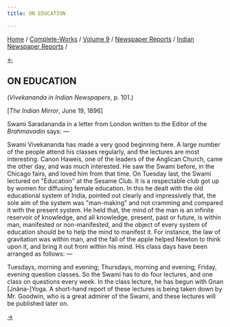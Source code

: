 ```yaml
---
title: ON EDUCATION

---
```

<div>

[Home](../../../../index.htm) /
[Complete-Works](../../../complete_works.htm) / [Volume
9](../../volume_9_contents.htm) / [Newspaper
Reports](../newspaper_reports_contents.htm) / [Indian Newspaper
Reports](indian_newspaper_contents.htm) /

[←](09_the_indian_mirror_mar_25_1896.htm)

## ON EDUCATION

(*Vivekananda in Indian Newspapers*, p. 101.)

\[*The Indian Mirror*, June 19, 1896\]

Swami Saradananda in a letter from London written to the Editor of the
*Brahmavadin* says: —

Swami Vivekananda has made a very good beginning here. A large number of
the people attend his classes regularly, and the lectures are most
interesting. Canon Haweis, one of the leaders of the Anglican Church,
came the other day, and was much interested. He saw the Swami before, in
the Chicago fairs, and loved him from that time. On Tuesday last, the
Swami lectured on "Education" at the Sesame Club. It is a respectable
club got up by women for diffusing female education. In this he dealt
with the old educational system of India, pointed out clearly and
impressively that, the sole aim of the system was "man-making" and not
cramming and compared it with the present system. He held that, the mind
of the man is an infinite reservoir of knowledge, and all knowledge,
present, past or future, is within man, manifested or non-manifested,
and the object of every system of education should be to help the mind
to manifest it. For instance, the law of gravitation was within man, and
the fall of the apple helped Newton to think upon it, and bring it out
from within his mind. His class days have been arranged as follows: —

Tuesdays, morning and evening; Thursdays, morning and evening; Friday,
evening question classes. So the Swami has to do four lectures, and one
class on questions every week. In the class lecture, he has begun with
Gnan \[Jnâna-\]Yoga. A short-hand report of these lectures is being
taken down by Mr. Goodwin, who is a great admirer of the Swami, and
these lectures will be published later on.

[→](11_the_brahmavadin_jul_18_1896.htm)

</div>
